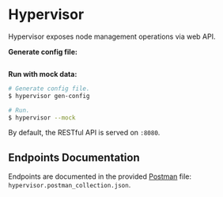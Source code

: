 # Hypervisor

Hypervisor exposes node management operations via web API.

**Generate config file:**

```bash

```

**Run with mock data:**

```bash
# Generate config file.
$ hypervisor gen-config

# Run.
$ hypervisor --mock
```

By default, the RESTful API is served on `:8080`.

## Endpoints Documentation

Endpoints are documented in the provided [Postman](https://www.getpostman.com/) file: `hypervisor.postman_collection.json`.
